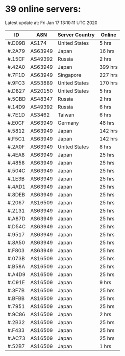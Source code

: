 # 39 online servers:

Latest update at: Fri Jan 17 13:10:11 UTC 2020

| ID | ASN | Server Country | Online |
| -- | --- | -------------- | ------ |
| #.D09B | AS174 | United States | 5 hrs |
| #.2A79 | AS63949 | Japan | 16 hrs |
| #.15CF | AS49392 | Russia | 2 hrs |
| #.42A0 | AS63949 | Japan | 399 hrs |
| #.7F1D | AS63949 | Singapore | 227 hrs |
| #.9FC3 | AS53889 | United States | 170 hrs |
| #.D827 | AS20150 | United States | 5 hrs |
| #.5CBD | AS48347 | Russia | 2 hrs |
| #.14D9 | AS49392 | Russia | 6 hrs |
| #.7E1D | AS3462 | Taiwan | 6 hrs |
| #.E0CF | AS63949 | Germany | 48 hrs |
| #.5812 | AS63949 | Japan | 142 hrs |
| #.F5C1 | AS63949 | Japan | 142 hrs |
| #.2A0F | AS63949 | United States | 8 hrs |
| #.4EA8 | AS63949 | Japan | 25 hrs |
| #.4858 | AS63949 | Japan | 25 hrs |
| #.504C | AS63949 | Japan | 25 hrs |
| #.1E3B | AS63949 | Japan | 25 hrs |
| #.4AD1 | AS63949 | Japan | 25 hrs |
| #.8DEB | AS63949 | Japan | 25 hrs |
| #.2067 | AS16509 | Japan | 25 hrs |
| #.2131 | AS63949 | Japan | 25 hrs |
| #.A87D | AS63949 | Japan | 25 hrs |
| #.D54C | AS63949 | Japan | 25 hrs |
| #.9517 | AS63949 | Japan | 25 hrs |
| #.8A50 | AS63949 | Japan | 25 hrs |
| #.F803 | AS63949 | Japan | 25 hrs |
| #.073B | AS16509 | Japan | 25 hrs |
| #.B58A | AS16509 | Japan | 25 hrs |
| #.A4D9 | AS16509 | Japan | 25 hrs |
| #.C91E | AS16509 | Japan | 9 hrs |
| #.3F7B | AS16509 | Japan | 25 hrs |
| #.BFBB | AS16509 | Japan | 25 hrs |
| #.7951 | AS16509 | Japan | 25 hrs |
| #.9C86 | AS16509 | Japan | 2 hrs |
| #.2B32 | AS16509 | Japan | 25 hrs |
| #.F433 | AS16509 | Japan | 25 hrs |
| #.AC73 | AS16509 | Japan | 25 hrs |
| #.52B7 | AS16509 | Japan | 1 hrs |

